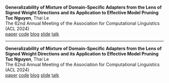 __Generalizability of Mixture of Domain-Specific Adapters from the Lens of Signed Weight Directions and its Application to Effective Model Pruning__ <br>
__Tuc Nguyen__, Thai Le <br>
The 62nd Annual Meeting of the Association for Computational Linguistics (ACL 2024) <br>
[paper](https://arxiv.org/abs/2402.10639) [code](#) [blog](#) [slide](#) [talk](#)

----

__Generalizability of Mixture of Domain-Specific Adapters from the Lens of Signed Weight Directions and its Application to Effective Model Pruning__ <br>
__Tuc Nguyen__, Thai Le <br>
The 62nd Annual Meeting of the Association for Computational Linguistics (ACL 2024) <br>
[paper](https://arxiv.org/abs/2402.10639) [code](#) [blog](#) [slide](#) [talk](#)